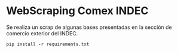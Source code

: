 # WebScraping Comex INDEC

Se realiza un scrap de algunas bases presentadas en la sección de comercio exterior del INDEC. 

`pip install -r requirements.txt`
